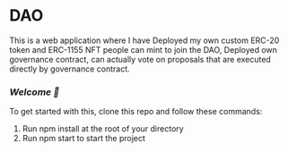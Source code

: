 # DAO
 This is a web application where I have Deployed my own custom ERC-20 token and ERC-1155 NFT people can mint to join the DAO, Deployed own governance contract, can actually vote on proposals that are executed directly by governance contract.

### *Welcome 👋*
To get started with this, clone this repo and follow these commands:

1. Run npm install at the root of your directory
2. Run npm start to start the project
